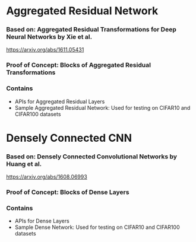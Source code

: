 # Aggregated Residual Network

### Based on: Aggregated Residual Transformations for Deep Neural Networks by Xie et al.  
https://arxiv.org/abs/1611.05431
### Proof of Concept: Blocks of Aggregated Residual Transformations  
### Contains  
- APIs for Aggregated Residual Layers
- Sample Aggregated Residual Network: Used for testing on CIFAR10 and CIFAR100 datasets

# Densely Connected CNN

### Based on: Densely Connected Convolutional Networks by Huang et al.
https://arxiv.org/abs/1608.06993
### Proof of Concept: Blocks of Dense Layers  
### Contains  
- APIs for Dense Layers
- Sample Dense Network: Used for testing on CIFAR10 and CIFAR100 datasets
